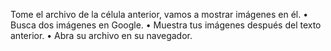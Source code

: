 Tome el archivo de la célula anterior, vamos a mostrar imágenes en él.
• Busca dos imágenes en Google.
• Muestra tus imágenes después del texto anterior.
• Abra su archivo en su navegador.